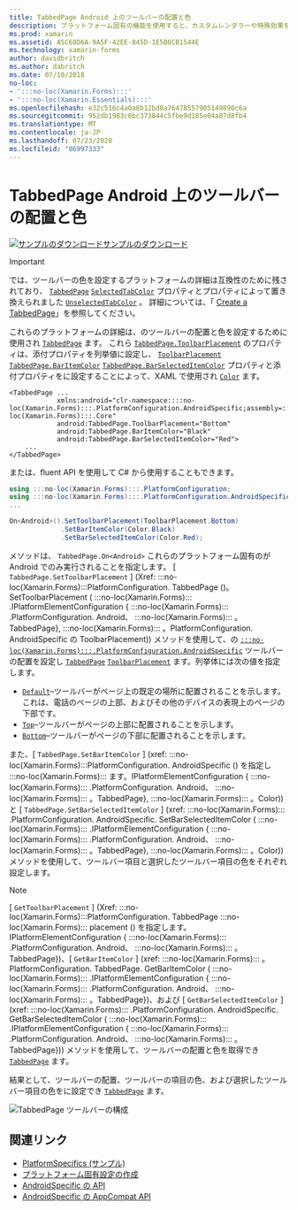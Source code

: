 ```yaml
---
title: TabbedPage Android 上のツールバーの配置と色
description: プラットフォーム固有の機能を使用すると、カスタムレンダラーや特殊効果を実装することなく、特定のプラットフォームでのみ使用できる機能を使用できます。 この記事では、TabbedPage のツールバーの配置と色を設定する Android プラットフォーム固有のを使用する方法について説明します。
ms.prod: xamarin
ms.assetid: A5C68D6A-9A5F-42EE-845D-1E5B0CB1544E
ms.technology: xamarin-forms
author: davidbritch
ms.author: dabritch
ms.date: 07/10/2018
no-loc:
- ':::no-loc(Xamarin.Forms):::'
- ':::no-loc(Xamarin.Essentials):::'
ms.openlocfilehash: e32c516c4a0a8b12bd8a76478557905149890c6a
ms.sourcegitcommit: 952db1983c0bc373844c5fbe9d185e04a87d8fb4
ms.translationtype: MT
ms.contentlocale: ja-JP
ms.lasthandoff: 07/23/2020
ms.locfileid: "86997333"
---
```

# <a name="tabbedpage-toolbar-placement-and-color-on-android"></a>TabbedPage Android 上のツールバーの配置と色

[![サンプルのダウンロード](~/media/shared/download.png)サンプルのダウンロード](https://docs.microsoft.com/samples/xamarin/xamarin-forms-samples/userinterface-platformspecifics)

> [!IMPORTANT]
> では、ツールバーの色を設定するプラットフォームの詳細は互換性のために残されており、 [`TabbedPage`](xref::::no-loc(Xamarin.Forms):::.TabbedPage) [`SelectedTabColor`](xref::::no-loc(Xamarin.Forms):::.TabbedPage.SelectedTabColor) プロパティとプロパティによって置き換えられました [`UnselectedTabColor`](xref::::no-loc(Xamarin.Forms):::.TabbedPage.UnselectedTabColor) 。 詳細については、「 [Create a TabbedPage](~/xamarin-forms/app-fundamentals/navigation/tabbed-page.md#create-a-tabbedpage)」を参照してください。

これらのプラットフォームの詳細は、のツールバーの配置と色を設定するために使用され [`TabbedPage`](xref::::no-loc(Xamarin.Forms):::.TabbedPage) ます。 これら [`TabbedPage.ToolbarPlacement`](xref::::no-loc(Xamarin.Forms):::.PlatformConfiguration.AndroidSpecific.TabbedPage.ToolbarPlacementProperty) のプロパティは、添付プロパティを列挙値に設定し、 [`ToolbarPlacement`](xref::::no-loc(Xamarin.Forms):::.PlatformConfiguration.AndroidSpecific.ToolbarPlacement) [`TabbedPage.BarItemColor`](xref::::no-loc(Xamarin.Forms):::.PlatformConfiguration.AndroidSpecific.TabbedPage.BarItemColorProperty) [`TabbedPage.BarSelectedItemColor`](xref::::no-loc(Xamarin.Forms):::.PlatformConfiguration.AndroidSpecific.TabbedPage.BarSelectedItemColorProperty) プロパティと添付プロパティをに設定することによって、XAML で使用され [`Color`](xref::::no-loc(Xamarin.Forms):::.Color) ます。

```xaml
<TabbedPage ...
            xmlns:android="clr-namespace::::no-loc(Xamarin.Forms):::.PlatformConfiguration.AndroidSpecific;assembly=:::no-loc(Xamarin.Forms):::.Core"
            android:TabbedPage.ToolbarPlacement="Bottom"
            android:TabbedPage.BarItemColor="Black"
            android:TabbedPage.BarSelectedItemColor="Red">
    ...
</TabbedPage>
```

または、fluent API を使用して C# から使用することもできます。

```csharp
using :::no-loc(Xamarin.Forms):::.PlatformConfiguration;
using :::no-loc(Xamarin.Forms):::.PlatformConfiguration.AndroidSpecific;
...

On<Android>().SetToolbarPlacement(ToolbarPlacement.Bottom)
             .SetBarItemColor(Color.Black)
             .SetBarSelectedItemColor(Color.Red);
```

メソッドは、 `TabbedPage.On<Android>` これらのプラットフォーム固有のが Android でのみ実行されることを指定します。 [ `TabbedPage.SetToolbarPlacement` ] (Xref: :::no-loc(Xamarin.Forms):::PlatformConfiguration. TabbedPage ()。 SetToolbarPlacement ( :::no-loc(Xamarin.Forms)::: .IPlatformElementConfiguration { :::no-loc(Xamarin.Forms)::: .PlatformConfiguration. Android、 :::no-loc(Xamarin.Forms)::: 。TabbedPage}, :::no-loc(Xamarin.Forms)::: 。PlatformConfiguration. AndroidSpecific の ToolbarPlacement)) メソッドを使用して、の [`:::no-loc(Xamarin.Forms):::.PlatformConfiguration.AndroidSpecific`](xref::::no-loc(Xamarin.Forms):::.PlatformConfiguration.AndroidSpecific) ツールバーの配置を設定し [`TabbedPage`](xref::::no-loc(Xamarin.Forms):::.TabbedPage) [`ToolbarPlacement`](xref::::no-loc(Xamarin.Forms):::.PlatformConfiguration.AndroidSpecific.ToolbarPlacement) ます。列挙体には次の値を指定します。

- [`Default`](xref::::no-loc(Xamarin.Forms):::.PlatformConfiguration.AndroidSpecific.ToolbarPlacement.Default)–ツールバーがページ上の既定の場所に配置されることを示します。 これは、電話のページの上部、およびその他のデバイスの表現上のページの下部です。
- [`Top`](xref::::no-loc(Xamarin.Forms):::.PlatformConfiguration.AndroidSpecific.ToolbarPlacement.Top)–ツールバーがページの上部に配置されることを示します。
- [`Bottom`](xref::::no-loc(Xamarin.Forms):::.PlatformConfiguration.AndroidSpecific.ToolbarPlacement.Bottom)–ツールバーがページの下部に配置されることを示します。

また、[ `TabbedPage.SetBarItemColor` ] (xref: :::no-loc(Xamarin.Forms):::PlatformConfiguration. AndroidSpecific () を指定し :::no-loc(Xamarin.Forms)::: ます。IPlatformElementConfiguration { :::no-loc(Xamarin.Forms)::: .PlatformConfiguration. Android、 :::no-loc(Xamarin.Forms)::: 。TabbedPage}, :::no-loc(Xamarin.Forms)::: 。Color)) と [ `TabbedPage.SetBarSelectedItemColor` ] (xref: :::no-loc(Xamarin.Forms)::: .PlatformConfiguration. AndroidSpecific. SetBarSelectedItemColor ( :::no-loc(Xamarin.Forms)::: .IPlatformElementConfiguration { :::no-loc(Xamarin.Forms)::: .PlatformConfiguration. Android、 :::no-loc(Xamarin.Forms)::: 。TabbedPage}, :::no-loc(Xamarin.Forms)::: 。Color)) メソッドを使用して、ツールバー項目と選択したツールバー項目の色をそれぞれ設定します。

> [!NOTE]
> [ `GetToolbarPlacement` ] (Xref: :::no-loc(Xamarin.Forms):::PlatformConfiguration. TabbedPage :::no-loc(Xamarin.Forms)::: placement () を指定します。IPlatformElementConfiguration { :::no-loc(Xamarin.Forms)::: .PlatformConfiguration. Android、 :::no-loc(Xamarin.Forms)::: 。TabbedPage})、[ `GetBarItemColor` ] (xref: :::no-loc(Xamarin.Forms)::: 。PlatformConfiguration. TabbedPage. GetBarItemColor ( :::no-loc(Xamarin.Forms)::: .IPlatformElementConfiguration { :::no-loc(Xamarin.Forms)::: .PlatformConfiguration. Android、 :::no-loc(Xamarin.Forms)::: 。TabbedPage})、および [ `GetBarSelectedItemColor` ] (xref: :::no-loc(Xamarin.Forms)::: .PlatformConfiguration. AndroidSpecific. GetBarSelectedItemColor ( :::no-loc(Xamarin.Forms)::: .IPlatformElementConfiguration { :::no-loc(Xamarin.Forms)::: .PlatformConfiguration. Android、 :::no-loc(Xamarin.Forms)::: 。TabbedPage})) メソッドを使用して、ツールバーの配置と色を取得でき [`TabbedPage`](xref::::no-loc(Xamarin.Forms):::.TabbedPage) ます。

結果として、ツールバーの配置、ツールバーの項目の色、および選択したツールバー項目の色をに設定でき [`TabbedPage`](xref::::no-loc(Xamarin.Forms):::.TabbedPage) ます。

![TabbedPage ツールバーの構成](tabbedpage-toolbar-placement-color-images/tabbedpage-toolbar-placement.png)

## <a name="related-links"></a>関連リンク

- [PlatformSpecifics (サンプル)](https://docs.microsoft.com/samples/xamarin/xamarin-forms-samples/userinterface-platformspecifics)
- [プラットフォーム固有設定の作成](~/xamarin-forms/platform/platform-specifics/index.md#creating-platform-specifics)
- [AndroidSpecific の API](xref::::no-loc(Xamarin.Forms):::.PlatformConfiguration.AndroidSpecific)
- [AndroidSpecific の AppCompat API](xref::::no-loc(Xamarin.Forms):::.PlatformConfiguration.AndroidSpecific.AppCompat)
